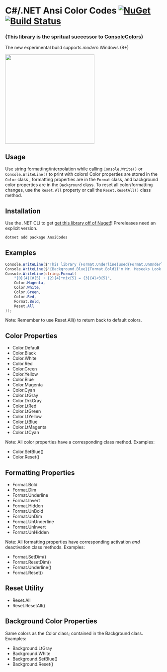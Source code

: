 # C#/.NET Ansi Color Codes [![NuGet](https://img.shields.io/nuget/v/AnsiCodes.svg)](https://preview.nuget.org/packages/AnsiCodes) [![Build Status](https://travis-ci.org/phil-harmoniq/AnsiCodes.svg?branch=master)](https://travis-ci.org/phil-harmoniq/AnsiCodes)

[License]: https://img.shields.io/badge/License-MIT-blue.svg

### (This library is the spritual successor to [ConsoleColors](https://github.com/phil-harmoniq/ConsoleColors))

The new experimental build supports *modern* Windows (8+)

<img src="http://i.imgur.com/fzoBQsG.png" width="287px" height="287px">

## Usage

Use string formatting/interpolation while calling `Console.Write()` or `Console.WriteLine()` to print with colors! Color properties are stored in the `Color` class , formatting properties are in the `Format` class, and background color properties are in the `Background` class. To reset all color/formatting changes, use the `Reset.All` property or call the `Reset.ResetAll()` class method.

## Installation

Use the .NET CLI to get [get this library off of Nuget!](https://www.nuget.org/packages/AnsiCodes)! Prereleases need an explicit version.

```bash
dotnet add package AnsiCodes
```

## Examples

```C#
Console.WriteLine($"This library {Format.Underline}used{Format.UnUnderline} to use {Color.Cyan}{Format.Bold}Shell.NET{Color.Default}!{Reset.All}");
Console.WriteLine($"{Background.Blue}{Format.Bold}I'm Mr. Meseeks Look at me!{Reset.All}");
Console.WriteLine(string.Format(
    "{0}{4}C#{5} + {2}{4}*nix{5} = {3}{4}<3{5}",
    Color.Magenta,
    Color.White,
    Color.Green,
    Color.Red,
    Format.Bold,
    Reset.All
));
```

Note: Remember to use Reset.All() to return back to default colors.

## Color Properties

* Color.Default
* Color.Black
* Color.White
* Color.Red
* Color.Green
* Color.Yellow
* Color.Blue
* Color.Magenta
* Color.Cyan
* Color.LtGray
* Color.DrkGray
* Color.LtRed
* Color.LtGreen
* Color.LtYellow
* Color.LtBlue
* Color.LtMagenta
* Color.LtCyan

Note: All color properties have a corresponding class method. Examples:

* Color.SetBlue()
* Color.Reset()

## Formatting Properties

* Format.Bold
* Format.Dim
* Format.Underline
* Format.Invert
* Format.Hidden
* Format.UnBold
* Format.UnDim
* Format.UnUnderline
* Format.UnInvert
* Format.UnHidden

Note: All formatting properties have corresponding activation *and* deactivation class methods. Examples:

* Format.SetDim()
* Format.ResetDim()
* Format.Underline()
* Format.Reset()

## Reset Utility

* Reset.All
* Reset.ResetAll()

## Background Color Properties

Same colors as the Color class; contained in the Background class. Examples:

* Background.LtGray
* Background.White
* Background.SetBlue()
* Background.Reset()
